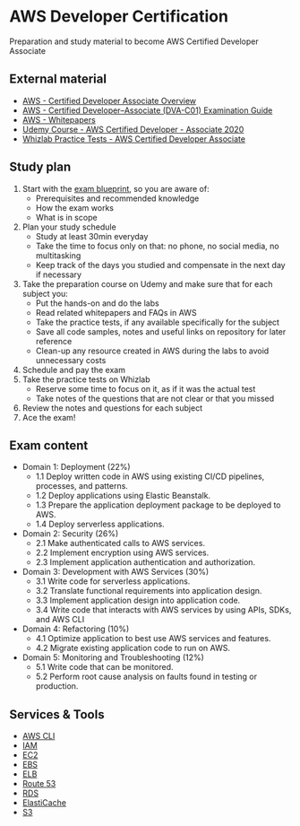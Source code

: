 # AWS Developer Certification
Preparation and study material to become AWS Certified Developer Associate

## External material
- [AWS - Certified Developer Associate Overview](https://aws.amazon.com/certification/certified-developer-associate/)
- [AWS - Certified Developer–Associate (DVA-C01) Examination Guide](https://d1.awsstatic.com/training-and-certification/docs-dev-associate/AWS_Certified_Developer_Associate-Exam_Guide_EN_1.4.pdf)
- [AWS - Whitepapers](https://aws.amazon.com/whitepapers)
- [Udemy Course - AWS Certified Developer - Associate 2020](https://www.udemy.com/course/aws-certified-developer-associate/)
- [Whizlab Practice Tests - AWS Certified Developer Associate](https://www.whizlabs.com/aws-developer-associate/practice-tests/)

## Study plan
1. Start with the [exam blueprint](https://d1.awsstatic.com/training-and-certification/docs-dev-associate/AWS_Certified_Developer_Associate-Exam_Guide_EN_1.4.pdf), so you are aware of:
    - Prerequisites and recommended knowledge
    - How the exam works
    - What is in scope
2. Plan your study schedule 
    - Study at least 30min everyday
    - Take the time to focus only on that: no phone, no social media, no multitasking
    - Keep track of the days you studied and compensate in the next day if necessary
3. Take the preparation course on Udemy and make sure that for each subject you:
    - Put the hands-on and do the labs
    - Read related whitepapers and FAQs in AWS
    - Take the practice tests, if any available specifically for the subject
    - Save all code samples, notes and useful links on repository for later reference
    - Clean-up any resource created in AWS during the labs to avoid unnecessary costs
4. Schedule and pay the exam
5. Take the practice tests on Whizlab
    - Reserve some time to focus on it, as if it was the actual test
    - Take notes of the questions that are not clear or that you missed
6. Review the notes and questions for each subject
7. Ace the exam!

## Exam content
- Domain 1: Deployment (22%)
    - 1.1 Deploy written code in AWS using existing CI/CD pipelines, processes, and patterns.
    - 1.2 Deploy applications using Elastic Beanstalk.
    - 1.3 Prepare the application deployment package to be deployed to AWS.
    - 1.4 Deploy serverless applications.
- Domain 2: Security (26%)
    - 2.1 Make authenticated calls to AWS services.
    - 2.2 Implement encryption using AWS services.
    - 2.3 Implement application authentication and authorization.
- Domain 3: Development with AWS Services (30%)
    - 3.1 Write code for serverless applications.
    - 3.2 Translate functional requirements into application design.
    - 3.3 Implement application design into application code.
    - 3.4 Write code that interacts with AWS services by using APIs, SDKs, and AWS CLI
- Domain 4: Refactoring (10%)
    - 4.1 Optimize application to best use AWS services and features.
    - 4.2 Migrate existing application code to run on AWS.
- Domain 5: Monitoring and Troubleshooting (12%)
    - 5.1 Write code that can be monitored.
    - 5.2 Perform root cause analysis on faults found in testing or production.

## Services & Tools
- [AWS CLI](tools/AWS-CLI.md)
- [IAM](services/IAM.md)
- [EC2](services/EC2.md)
- [EBS](services/EBS.md)
- [ELB](services/ELB.md)
- [Route 53](services/Route53.md)
- [RDS](services/RDS.md)
- [ElastiCache](services/ElastiCache.md) 
- [S3](services/S3.md)